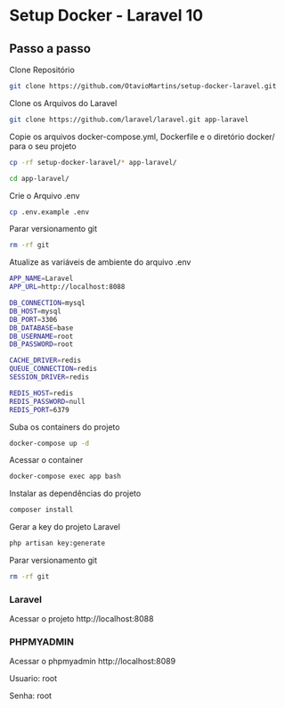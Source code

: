 # Setup Docker - Laravel 10

## Passo a passo
Clone Repositório
```sh
git clone https://github.com/OtavioMartins/setup-docker-laravel.git
```
Clone os Arquivos do Laravel
```sh
git clone https://github.com/laravel/laravel.git app-laravel
```
Copie os arquivos docker-compose.yml, Dockerfile e o diretório docker/ para o seu projeto

```sh
cp -rf setup-docker-laravel/* app-laravel/
```

```sh
cd app-laravel/
```
Crie o Arquivo .env

```sh
cp .env.example .env
```
Parar versionamento git
```sh
rm -rf git
```

Atualize as variáveis de ambiente do arquivo .env

```sh
APP_NAME=Laravel
APP_URL=http://localhost:8088

DB_CONNECTION=mysql
DB_HOST=mysql
DB_PORT=3306
DB_DATABASE=base
DB_USERNAME=root
DB_PASSWORD=root

CACHE_DRIVER=redis
QUEUE_CONNECTION=redis
SESSION_DRIVER=redis

REDIS_HOST=redis
REDIS_PASSWORD=null
REDIS_PORT=6379
```

Suba os containers do projeto

```sh
docker-compose up -d
```
Acessar o container

```sh
docker-compose exec app bash
```

Instalar as dependências do projeto

```sh
composer install
```
Gerar a key do projeto Laravel
```sh
php artisan key:generate
```
Parar versionamento git

```sh
rm -rf git
```
### Laravel
Acessar o projeto http://localhost:8088

### PHPMYADMIN
Acessar o phpmyadmin http://localhost:8089

Usuario: root

Senha: root